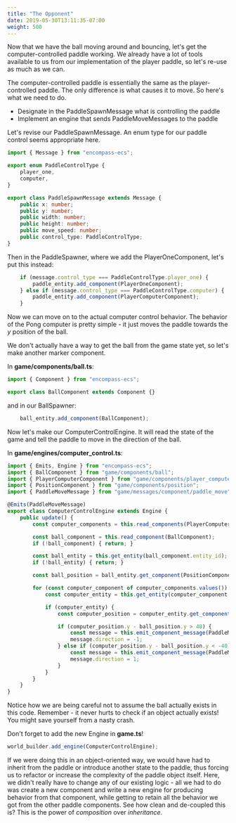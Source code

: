 ```yaml
---
title: "The Opponent"
date: 2019-05-30T13:11:35-07:00
weight: 500
---
```


Now that we have the ball moving around and bouncing, let's get the computer-controlled paddle working. We already have a lot of tools available to us from our implementation of the player paddle, so let's re-use as much as we can.

The computer-controlled paddle is essentially the same as the player-controlled paddle. The only difference is what causes it to move. So here's what we need to do.

- Designate in the PaddleSpawnMessage what is controlling the paddle
- Implement an engine that sends PaddleMoveMessages to the paddle

Let's revise our PaddleSpawnMessage. An enum type for our paddle control seems appropriate here.

```ts
import { Message } from "encompass-ecs";

export enum PaddleControlType {
    player_one,
    computer,
}

export class PaddleSpawnMessage extends Message {
    public x: number;
    public y: number;
    public width: number;
    public height: number;
    public move_speed: number;
    public control_type: PaddleControlType;
}
```

Then in the PaddleSpawner, where we add the PlayerOneComponent, let's put this instead:

```ts
    if (message.control_type === PaddleControlType.player_one) {
        paddle_entity.add_component(PlayerOneComponent);
    } else if (message.control_type === PaddleControlType.computer) {
        paddle_entity.add_component(PlayerComputerComponent);
    }
```

Now we can move on to the actual computer control behavior. The behavior of the Pong computer is pretty simple - it just moves the paddle towards the _y_ position of the ball.

We don't actually have a way to get the ball from the game state yet, so let's make another marker component.

In **game/components/ball.ts**:

```ts
import { Component } from "encompass-ecs";

export class BallComponent extends Component {}

```

and in our BallSpawner:

```ts
    ball_entity.add_component(BallComponent);
```

Now let's make our ComputerControlEngine. It will read the state of the game and tell the paddle to move in the direction of the ball.

In **game/engines/computer_control.ts**:

```ts
import { Emits, Engine } from "encompass-ecs";
import { BallComponent } from "game/components/ball";
import { PlayerComputerComponent } from "game/components/player_computer";
import { PositionComponent } from "game/components/position";
import { PaddleMoveMessage } from "game/messages/component/paddle_move";

@Emits(PaddleMoveMessage)
export class ComputerControlEngine extends Engine {
    public update() {
        const computer_components = this.read_components(PlayerComputerComponent);

        const ball_component = this.read_component(BallComponent);
        if (!ball_component) { return; }

        const ball_entity = this.get_entity(ball_component.entity_id);
        if (!ball_entity) { return; }

        const ball_position = ball_entity.get_component(PositionComponent);

        for (const computer_component of computer_components.values()) {
            const computer_entity = this.get_entity(computer_component.entity_id);

            if (computer_entity) {
                const computer_position = computer_entity.get_component(PositionComponent);

                if (computer_position.y - ball_position.y > 40) {
                    const message = this.emit_component_message(PaddleMoveMessage, computer_component);
                    message.direction = -1;
                } else if (computer_position.y - ball_position.y < -40) {
                    const message = this.emit_component_message(PaddleMoveMessage, computer_component);
                    message.direction = 1;
                }
            }
        }
    }
}
```

Notice how we are being careful not to assume the ball actually exists in this code. Remember - it never hurts to check if an object actually exists! You might save yourself from a nasty crash.

Don't forget to add the new Engine in **game.ts**!

```ts
world_builder.add_engine(ComputerControlEngine);
```

If we were doing this in an object-oriented way, we would have had to inherit from the paddle or introduce another state to the paddle, thus forcing us to refactor or increase the complexity of the paddle object itself. Here, we didn't really have to change any of our existing logic - all we had to do was create a new component and write a new engine for producing behavior from that component, while getting to retain all the behavior we got from the other paddle components. See how clean and de-coupled this is? This is the power of _composition_ over _inheritance_.
